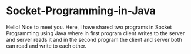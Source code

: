 # Socket-Programming-in-Java
Hello! Nice to meet you. Here, I have shared two programs in Socket Programming using Java where in first program client writes to the server and server reads it and in the second program the client and server both can read and write to each other. 
